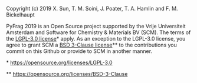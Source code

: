 Copyright (c) 2019 X. Sun, T. M. Soini, J. Poater, T. A. Hamlin and F. M. Bickelhaupt

PyFrag 2019 is an Open Source project supported by the Vrije Universiteit Amsterdam and Software for Chemistry & Materials BV (SCM). The terms of the [LGPL-3.0 license]* apply. As an exception to the LGPL-3.0 license, you agree to grant SCM a [BSD 3-Clause license]** to the contributions you commit on this Github or provide to SCM in another manner.

\* https://opensource.org/licenses/LGPL-3.0

** https://opensource.org/licenses/BSD-3-Clause

[LGPL-3.0 license]:  https://opensource.org/licenses/LGPL-3.0 "LGPL-3.0 license"
[BSD 3-Clause license]: https://opensource.org/licenses/BSD-3-Clause  "BSD 3-Clause license"
